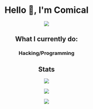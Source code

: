 <h1 align="center">Hello 👋, I'm Comical</h1>

<p align="center">
  <img align="center" src="https://github.com/Comical78/Comical78/assets/151361634/48e8396b-dc94-4c7c-b780-c7cb3884b70b">
</p>

<h2 align="center">What I currently do:</h2>

<h3 align="center">Hacking/Programming</h3>

<h2 align="center">Stats</h2>

<p align="center">
  <img align="center" src="https://github-readme-stats.vercel.app/api?username=Comical78&show_icons=true&theme=transparent&include_all_commits=true">
  <br><br>
  <img align="center" src="https://github-readme-stats.vercel.app/api/top-langs/?username=Comical78&theme=transparent">
  <br><br>
  <img align="center" src="https://github-readme-streak-stats.herokuapp.com/?user=Comical78&theme=transparent">
</p>
